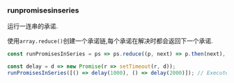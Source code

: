 ### runpromisesinseries

运行一连串的承诺. 

使用`array.reduce()`创建一个承诺链,每个承诺在解决时都会返回下一个承诺. 

```js
const runPromisesInSeries = ps => ps.reduce((p, next) => p.then(next), Promise.resolve());
```

```js
const delay = d => new Promise(r => setTimeout(r, d));
runPromisesInSeries([() => delay(1000), () => delay(2000)]); // Executes each promise sequentially, taking a total of 3 seconds to complete
```